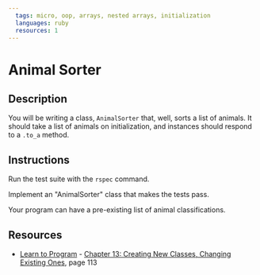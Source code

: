 ```yaml
---
  tags: micro, oop, arrays, nested arrays, initialization
  languages: ruby
  resources: 1
---
```


# Animal Sorter

## Description

You will be writing a class, `AnimalSorter` that, well, sorts a list of animals. It should
take a list of animals on initialization, and instances should respond to a `.to_a` method.

## Instructions

Run the test suite with the `rspec` command.

Implement an "AnimalSorter" class that makes the tests pass.

Your program can have a pre-existing list of animal classifications.
## Resources
* [Learn to Program](http://books.flatironschool.com/books/43?page=113) - [Chapter 13: Creating New Classes, Changing Existing Ones](http://books.flatironschool.com/books/43?page=113), page 113
